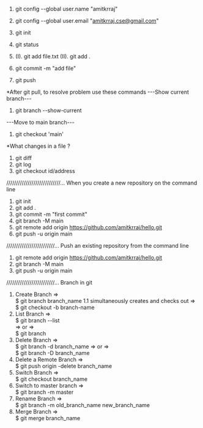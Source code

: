 1. git config --global user.name "amitkrraj"

2. git config --global user.email "amitkrraj.cse@gmail.com"

3. git init

4. git status

5. (I). git add file.txt
  (II). git add .
  
6. git commit -m "add file"

7. git push


*After git pull, to resolve problem use these commands
---Show current branch---
1. git branch --show-current


---Move to main branch---
1. git checkout 'main'

*What changes in a file ?
1. git diff
2. git log
3. git checkout id/address


////////////////////////////...
When you create a new repository on the command line

1. git init
2. git add .
3. git commit -m "first commit"
4. git branch -M main
5. git remote add origin https://github.com/amitkrraj/hello.git
6. git push -u origin main


/////////////////////////...
Push an existing repository from the command line

1. git remote add origin https://github.com/amitkrraj/hello.git
2. git branch -M main
3. git push -u origin main


/////////////////////////...
Branch in git

1. Create Branch  =>   
    $ git branch branch_name
1.1 simultaneously creates and checks out =>   
    $ git checkout -b branch-name
2. List Branch  =>  
    $ git branch --list  
     =>  or  =>  
    $ git branch  
3. Delete Branch  =>  
    $ git branch -d branch_name
     =>  or  =>  
    $ git branch -D branch_name
4. Delete a Remote Branch  =>  
    $ git push origin -delete branch_name
5. Switch Branch  =>  
    $ git checkout branch_name
6. Switch to master branch  =>  
    $ git branch -m master 
7. Rename Branch  =>  
    $ git branch -m old_branch_name new_branch_name
8. Merge Branch  =>  
    $ git merge branch_name 
